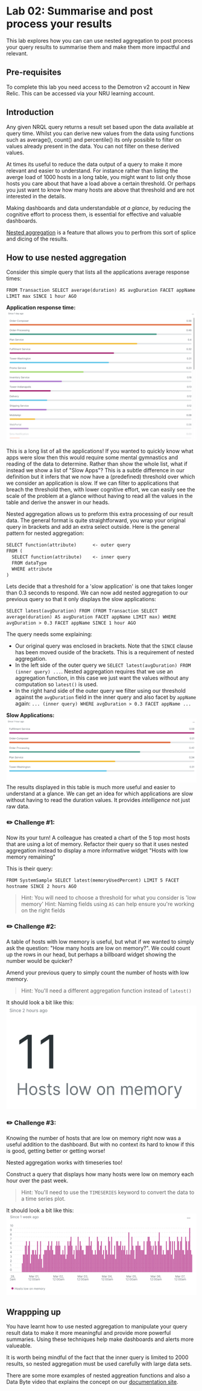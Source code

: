 # Lab 02: Summarise and post process your results
This lab explores how you can can use nested aggregation to post process your query results to summarise them and make them more impactful and relevant.

## Pre-requisites
To complete this lab you need access to the Demotron v2 account in New Relic. This can be accessed via your NRU learning account.

## Introduction
Any given NRQL query returns a result set based upon the data available at query time. Whilst you can derive new values from the data using functions such as average(), count() and percentile() its only possible to filter on values already present in the data. You can not filter on these derived values.

At times its useful to reduce the data output of a query to make it more relevant and easier to understand. For instance rather than listing the averge load of 1000 hosts in a long table, you might want to list only those hosts you care about that have a load above a certain threshold. Or perhaps you just want to know how many hosts are above that threshold and are not interested in the details.

Making dashboards and data understandable *at a glance*, by reducing the cognitive effort to process them, is essential for effective and valuable dashboards.

[Nested aggregation](https://docs.newrelic.com/docs/query-your-data/nrql-new-relic-query-language/nrql-query-tutorials/nested-aggregation-make-ordered-computations-single-query/) is a feature that allows you to perfrom this sort of splice and dicing of the results.

## How to use nested aggregation
Consider this simple query that lists all the applications average response times:

```
FROM Transaction SELECT average(duration) AS avgDuration FACET appName LIMIT max SINCE 1 hour AGO
```
**Application response time:**
![Table 1](images/table1.png)

This is a long list of all the applications! If you wanted to quickly know what apps were slow then this would require some mental gymnastics and reading of the data to determine. Rather than show the whole list, what if instead we show a list of "Slow Apps"? This is a subtle difference in our definition but it infers that we now have a (predefined) threshold over which we consider an application is slow. If we can filter to applications that breach the threshold then, with lower cognitive effort, we can easily see the scale of the problem at a glance without having to read all the values in the table and derive the answer in our heads.

Nested aggregation allows us to preform this extra processing of our result data. The general format is quite straightforward, you wrap your original query in brackets and add an extra select outside. Here is the general pattern for nested aggregation:

```
SELECT function(attribute)      <- outer query
FROM (
  SELECT function(attribute)    <- inner query
  FROM dataType
  WHERE attribute
)
```

Lets decide that a threshold for a 'slow application' is one that takes longer than 0.3 seconds to respond. We can now add nested aggregation to our previous query so that it only displays the slow applications:

```
SELECT latest(avgDuration) FROM (FROM Transaction SELECT average(duration) AS avgDuration FACET appName LIMIT max) WHERE avgDuration > 0.3 FACET appName SINCE 1 hour AGO
```

The query needs some explaining:

* Our original query was enclosed in brackets. Note that the `SINCE` clause has been moved ouside of the brackets. This is a requirement of nested aggregation.
* In the left side of the outer query we `SELECT latest(avgDuration) FROM (inner query) ...`. Nested aggregation requires that we use an aggregation function, in this case we just want the values without any computation so `latest()` is used.
* In the right hand side of the outer query we filter using our threshold  against the `avgDuration` field in the inner query and also facet by `appName` again: `... (inner query) WHERE avgDuration > 0.3 FACET appName ...`

**Slow Applications:**
![Table 2](images/table2.png)
The results displayed in this table is much more useful and easier to understand at a glance. We can get an idea for which applications are slow without having to read the duration values. It provides *intelligence* not just raw data. 

### ✏️ Challenge #1:
Now its your turn! A colleague has created a chart of the 5 top most hosts that are using a lot of memory. Refactor their query so that it uses nested aggregation instead to display a more informative widget "Hosts with low memory remaining"

This is their query:
```
FROM SystemSample SELECT latest(memoryUsedPercent) LIMIT 5 FACET hostname SINCE 2 hours AGO
```

> Hint: You will need to choose a threshold for what you consider is 'low memory'
> Hint: Naming fields using `AS` can help ensure you're working on the right fields

### ✏️ Challenge #2:
A table of hosts with low memory is useful, but what if we wanted to simply ask the question: "How many hosts are low on memory?". We could count up the rows in our head, but perhaps a billboard widget showing the number would be quicker?

Amend your previous query to simply count the number of hosts with low memory.

> Hint: You'll need a different aggregation function instead of `latest()`

It should look a bit like this:
![billboard 1](images/billboard1.png)

### ✏️ Challenge #3:
Knowing the number of hosts that are low on memory right now was a useful addition to the dashboard. But with no context its hard to know if this is good, getting better or getting worse!

Nested aggregation works with timeseries too! 

Construct a query that displays how many hosts were low on memory each hour over the past week.

> Hint: You'll need to use the `TIMESERIES` keyword to convert the data to a time series plot.

It should look a bit like this:
![stacked 1](images/stacked1.png)



## Wrappping up
You have learnt how to use nested aggregation to manipulate your query result data to make it more meaningful and provide more powerful summaries. Using these techniques help make dashboards and alerts more valueable.

It is worth being mindful of the fact that the inner query is limited to 2000 results, so nested aggregation must be used carefully with large data sets.

There are some more examples of nested aggreation functions and also a Data Byte video that explains the concept on our [documentation site](https://docs.newrelic.com/docs/query-your-data/nrql-new-relic-query-language/nrql-query-tutorials/nested-aggregation-make-ordered-computations-single-query/).
